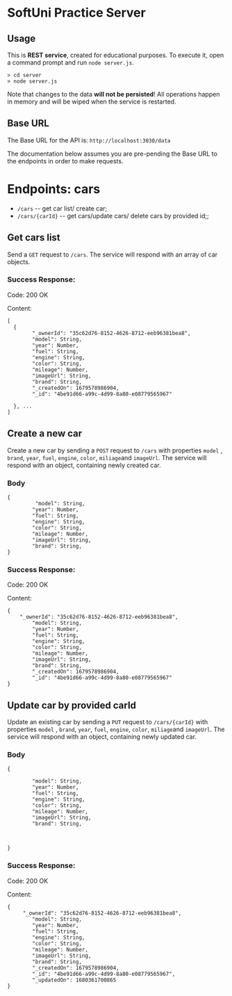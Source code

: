 # SoftUni Practice Server

## Usage

This is **REST service**, created for educational purposes. To execute it, open a command prompt and run `node server.js`.

```
> cd server
> node server.js
```

Note that changes to the data **will not be persisted**! All operations happen in memory and will be wiped when the service is restarted.

## Base URL

The Base URL for the API is: `http://localhost:3030/data`

The documentation below assumes you are pre-pending the Base URL to the endpoints in order to make requests.

# Endpoints: cars

- `/cars` -- get car list/ create car;
- `/cars/{carId}` -- get cars/update cars/ delete cars by provided id;;

## Get cars list

Send a `GET` request to `/cars`. The service will respond with an array of car objects.

### Success Response:

Code: 200 OK

Content:

```
[
  {
        "_ownerId": "35c62d76-8152-4626-8712-eeb96381bea8",
        "model": String,
        "year": Number,
        "fuel": String,
        "engine": String,
        "color": String,
        "mileage": Number,
        "imageUrl": String,
        "brand": String,
        "_createdOn": 1679578986904,
        "_id": "4be91d66-a99c-4d99-8a80-e08779565967"

  }, ...
]
```

## Create a new car

Create a new car by sending a `POST` request to `/cars` with properties `model` , `brand`, `year`, `fuel`, `engine`, `color`, `miliage`and `imageUrl`. The service will respond with an object, containing newly created car.

### Body

```
{
         "model": String,
        "year": Number,
        "fuel": String,
        "engine": String,
        "color": String,
        "mileage": Number,
        "imageUrl": String,
        "brand": String,
}
```

### Success Response:

Code: 200 OK

Content:

```
{
    "_ownerId": "35c62d76-8152-4626-8712-eeb96381bea8",
        "model": String,
        "year": Number,
        "fuel": String,
        "engine": String,
        "color": String,
        "mileage": Number,
        "imageUrl": String,
        "brand": String,
        "_createdOn": 1679578986904,
        "_id": "4be91d66-a99c-4d99-8a80-e08779565967"
}
```

## Update car by provided carId

Update an existing car by sending a `PUT` request to `/cars/{carId}` with properties `model` , `brand`, `year`, `fuel`, `engine`, `color`, `miliage`and `imageUrl`. The service will respond with an object, containing newly updated car.

### Body

```
{
     
        "model": String,
        "year": Number,
        "fuel": String,
        "engine": String,
        "color": String,
        "mileage": Number,
        "imageUrl": String,
        "brand": String,
        
   
  
}
```

### Success Response:

Code: 200 OK

Content:

```
{
     "_ownerId": "35c62d76-8152-4626-8712-eeb96381bea8",
        "model": String,
        "year": Number,
        "fuel": String,
        "engine": String,
        "color": String,
        "mileage": Number,
        "imageUrl": String,
        "brand": String,
        "_createdOn": 1679578986904,
        "_id": "4be91d66-a99c-4d99-8a80-e08779565967",
        "_updatedOn": 1680361700865
}
```

